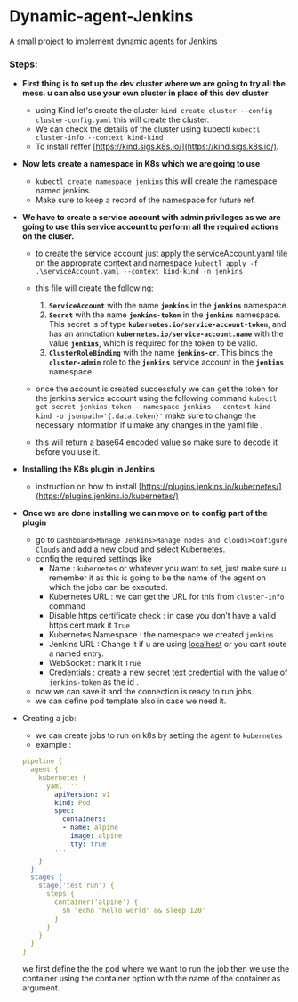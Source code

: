 # Dynamic-agent-Jenkins

A small project to implement dynamic agents for Jenkins

### Steps:

- **First thing is to set up the dev cluster where we are going to try all the mess. u can also use your own cluster in place of this dev cluster**
    - using Kind let's create the cluster `kind create cluster --config cluster-config.yaml` this will create the cluster.
    - We can check the details of the cluster using kubectl `kubectl cluster-info --context kind-kind`
    - To install reffer [https://kind.sigs.k8s.io/](https://kind.sigs.k8s.io/).

- **Now lets create a namespace in K8s which we are going to use**
    - `kubectl create namespace jenkins` this will create the namespace named jenkins.
    - Make sure to keep a record of the namespace for future ref.

- **We have to create a service account with admin privileges as we are going to use this service account to perform all the required actions on the cluser.**
    - to create the service account just apply the serviceAccount.yaml file on the approprate context and namespace `kubectl apply -f .\serviceAccount.yaml --context kind-kind -n jenkins`
    - this file will create the following:
        1. **`ServiceAccount`** with the name **`jenkins`** in the **`jenkins`** namespace.
        2. **`Secret`** with the name **`jenkins-token`** in the **`jenkins`** namespace. This secret is of type **`kubernetes.io/service-account-token`**, and has an annotation **`kubernetes.io/service-account.name`** with the value **`jenkins`**, which is required for the token to be valid.
        3. **`ClusterRoleBinding`** with the name **`jenkins-cr`**. This binds the **`cluster-admin`** role to the **`jenkins`** service account in the **`jenkins`** namespace.
    
    - once the account is created successfully we can get the token for the jenkins service account using the following command `kubectl get secret jenkins-token --namespace jenkins --context kind-kind -o jsonpath='{.data.token}'` make sure to change the necessary information if u make any changes in the yaml file .
    - this will return a base64 encoded value so make sure to decode it before you use it.

 

- **Installing the K8s plugin in Jenkins**
    - instruction on how to install [https://plugins.jenkins.io/kubernetes/](https://plugins.jenkins.io/kubernetes/)
- **Once we are done installing we can move on to config part of the plugin**
    - go to `Dashboard>Manage Jenkins>Manage nodes and clouds>Configure Clouds` and add a new cloud and select Kubernetes.
    - config the required settings like
        - Name : `kubernetes` or whatever you want to set, just make sure u remember it as this is going to be the name of the agent on which the jobs can be executed.
        - Kubernetes URL : we can get the URL for this from `cluster-info` command
        - Disable https certificate check : in case you don’t have a valid https cert mark it `True`
        - Kubernetes Namespace : the namespace we created `jenkins`
        - Jenkins URL : Change it if u are using [localhost](http://localhost) or you cant route a named entry.
        - WebSocket : mark it `True`
        - Credentials : create a new secret text credential with the value of `jenkins-token` as the id .
    - now we can save it and the connection is ready to run jobs.
    - we can define pod template also in case we need it.
- Creating a job:
    - we can create jobs to run on k8s by setting the agent to `kubernetes`
    - example :
    
    ```yaml
    pipeline {
      agent {
        kubernetes {
          yaml '''
            apiVersion: v1
            kind: Pod
            spec:
              containers:
              - name: alpine
                image: alpine
                tty: true
            '''
        }
      }
      stages {
        stage('test run') {
          steps {
            container('alpine') {
              sh 'echo "hello world" && sleep 120'
            }
          }
        }
      }
    }
    ```
    
    we first define the the pod where we want to run the job then we use the container using the container option with the name of the container as argument.